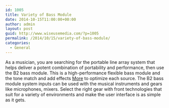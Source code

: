```yaml
---
id: 1005
title: Variety of Bass Module
date: 2014-10-15T11:00:00+00:00
author: admin
layout: post
guid: http://www.wiseusemedia.com/?p=1005
permalink: /2014/10/15/variety-of-bass-module/
categories:
  - General
---
```

As a musician, you are searching for the portable line array system that helps deliver a potent combination of portability and performance, then use the B2 bass module. This is a high-performance flexible bass module and the tone match and add effects [More](http://www.musiciansfriend.com/pro-audio/bose-l1-model-ii-system-with-b2-bass-module/h90357) to optimize each source. The B2 bass module system inputs can be used with the musical instruments and gears like microphones, mixers. Select the right gear with front technologies that suit for a variety of environments and make the user interface is as simple as it gets.